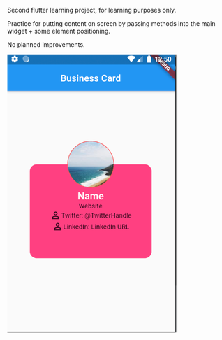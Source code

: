 
Second flutter learning project, for learning purposes only.

Practice for putting content on screen by passing methods into the main widget + some element positioning. 

No planned improvements.

![Screenshot](Screenshot2.png)